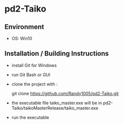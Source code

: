 # pd2-Taiko

## Environment
- OS: Win10

## Installation / Building Instructions
- install Git for Windows
- run Git Bash or GUI
- clone the project with :
    
    git clone https://github.com/Randy1005/pd2-Taiko.git
    
- the executable file taiko_master.exe will be in pd2-Taiko/taikoMasterRelease/taiko_master.exe
- run the executable
